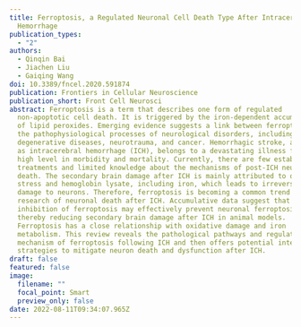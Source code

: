 ```yaml
---
title: Ferroptosis, a Regulated Neuronal Cell Death Type After Intracerebral
  Hemorrhage
publication_types:
  - "2"
authors:
  - Qinqin Bai
  - Jiachen Liu
  - Gaiqing Wang
doi: 10.3389/fncel.2020.591874
publication: Frontiers in Cellular Neuroscience
publication_short: Front Cell Neurosci
abstract: Ferroptosis is a term that describes one form of regulated
  non-apoptotic cell death. It is triggered by the iron-dependent accumulation
  of lipid peroxides. Emerging evidence suggests a link between ferroptosis and
  the pathophysiological processes of neurological disorders, including stroke,
  degenerative diseases, neurotrauma, and cancer. Hemorrhagic stroke, also known
  as intracerebral hemorrhage (ICH), belongs to a devastating illness for its
  high level in morbidity and mortality. Currently, there are few established
  treatments and limited knowledge about the mechanisms of post-ICH neuronal
  death. The secondary brain damage after ICH is mainly attributed to oxidative
  stress and hemoglobin lysate, including iron, which leads to irreversible
  damage to neurons. Therefore, ferroptosis is becoming a common trend in
  research of neuronal death after ICH. Accumulative data suggest that the
  inhibition of ferroptosis may effectively prevent neuronal ferroptosis,
  thereby reducing secondary brain damage after ICH in animal models.
  Ferroptosis has a close relationship with oxidative damage and iron
  metabolism. This review reveals the pathological pathways and regulation
  mechanism of ferroptosis following ICH and then offers potential intervention
  strategies to mitigate neuron death and dysfunction after ICH.
draft: false
featured: false
image:
  filename: ""
  focal_point: Smart
  preview_only: false
date: 2022-08-11T09:34:07.965Z
---
```

